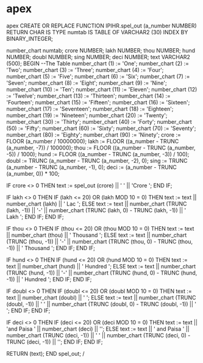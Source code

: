 # apex
apex
CREATE OR REPLACE FUNCTION IPIHR.spel_out (a_number NUMBER)
   RETURN CHAR
IS
   TYPE numtab IS TABLE OF VARCHAR2 (30)
      INDEX BY BINARY_INTEGER;

   number_chart   numtab;
   crore          NUMBER;
   lakh           NUMBER;
   thou           NUMBER;
   hund           NUMBER;
   doubl          NUMBER;
   sing           NUMBER;
   deci           NUMBER;
   text           VARCHAR2 (500);
BEGIN
   --The Table
   number_chart (1) := 'One';
   number_chart (2) := 'Two';
   number_chart (3) := 'Three';
   number_chart (4) := 'Four';
   number_chart (5) := 'Five';
   number_chart (6) := 'Six';
   number_chart (7) := 'Seven';
   number_chart (8) := 'Eight';
   number_chart (9) := 'Nine';
   number_chart (10) := 'Ten';
   number_chart (11) := 'Eleven';
   number_chart (12) := 'Twelve';
   number_chart (13) := 'Thirteen';
   number_chart (14) := 'Fourteen';
   number_chart (15) := 'Fifteen';
   number_chart (16) := 'Sixteen';
   number_chart (17) := 'Seventeen';
   number_chart (18) := 'Eighteen';
   number_chart (19) := 'Nineteen';
   number_chart (20) := 'Twenty';
   number_chart (30) := 'Thirty';
   number_chart (40) := 'Forty';
   number_chart (50) := 'Fifty';
   number_chart (60) := 'Sixty';
   number_chart (70) := 'Seventy';
   number_chart (80) := 'Eighty';
   number_chart (90) := 'Ninety';
   crore := FLOOR (a_number / 10000000);
   lakh := FLOOR ((a_number - TRUNC (a_number, -7)) / 100000);
   thou := FLOOR ((a_number - TRUNC (a_number, -5)) / 1000);
   hund := FLOOR ((a_number - TRUNC (a_number, -3)) / 100);
   doubl := TRUNC (a_number - TRUNC (a_number, -2), 0);
   sing := TRUNC (a_number - TRUNC (a_number, -1), 0);
   deci := (a_number - TRUNC (a_number, 0)) * 100;

   IF crore <> 0
   THEN
      text := spel_out (crore) || ' ' || 'Crore ';
   END IF;

   IF lakh <> 0
   THEN
      IF (lakh <= 20) OR (lakh MOD 10 = 0)
      THEN
         text := text || number_chart (lakh) || ' Lac ';
      ELSE
         text :=
               text
            || number_chart (TRUNC (lakh, -1))
            || '-'
            || number_chart (TRUNC (lakh, 0) - TRUNC (lakh, -1))
            || ' Lakh ';
      END IF;
   END IF;

   IF thou <> 0
   THEN
      IF (thou <= 20) OR (thou MOD 10 = 0)
      THEN
         text := text || number_chart (thou) || ' Thousand ';
      ELSE
         text :=
               text
            || number_chart (TRUNC (thou, -1))
            || '-'
            || number_chart (TRUNC (thou, 0) - TRUNC (thou, -1))
            || ' Thousand ';
      END IF;
   END IF;

   IF hund <> 0
   THEN
      IF (hund <= 20) OR (hund MOD 10 = 0)
      THEN
         text := text || number_chart (hund) || ' Hundred ';
      ELSE
         text :=
               text
            || number_chart (TRUNC (hund, -1))
            || '-'
            || number_chart (TRUNC (hund, 0) - TRUNC (hund, -1))
            || ' Hundred ';
      END IF;
   END IF;

   IF doubl <> 0
   THEN
      IF (doubl <= 20) OR (doubl MOD 10 = 0)
      THEN
         text := text || number_chart (doubl) || ' ';
      ELSE
         text :=
               text
            || number_chart (TRUNC (doubl, -1))
            || ' '
            || number_chart (TRUNC (doubl, 0) - TRUNC (doubl, -1))
            || ' ';
      END IF;
   END IF;

   IF deci <> 0
   THEN
      IF (deci <= 20) OR (deci MOD 10 = 0)
      THEN
         text := text || 'and Paisa ' || number_chart (deci) || '';
      ELSE
         text :=
               text
            || ' and Paisa '
            || number_chart (TRUNC (deci, -1))
            || ' '
            || number_chart (TRUNC (deci, 0) - TRUNC (deci, -1))
            || '';
      END IF;
   END IF;

   RETURN (text);
END spel_out;
/

